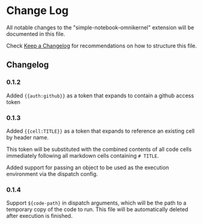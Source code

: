 # Change Log

All notable changes to the "simple-notebook-omnikernel" extension will be documented in this file.

Check [Keep a Changelog](http://keepachangelog.com/) for recommendations on how to structure this file.

## Changelog

### 0.1.2

Added `{{auth:github}}` as a token that expands to contain a github access token

### 0.1.3

Added `{{cell:TITLE}}` as a token that expands to reference an existing cell by header name.

This token will be substituted with the combined contents of all code cells immediately following all markdown cells containing `# TITLE`.

Added support for passing an object to be used as the execution environment via the dispatch config.

### 0.1.4

Support `${code-path}` in dispatch arguments, which will be the path to a temporary copy of the code to run. This file will be automatically deleted after execution is finished.